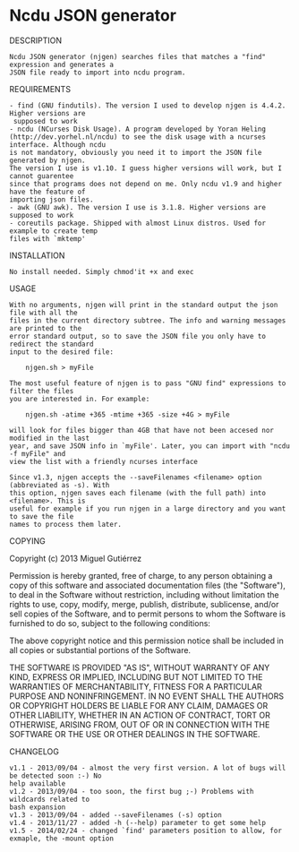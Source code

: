 Ncdu JSON generator
==================================

DESCRIPTION

	Ncdu JSON generator (njgen) searches files that matches a "find" expression and generates a 
	JSON file ready to import into ncdu program.


REQUIREMENTS

	- find (GNU findutils). The version I used to develop njgen is 4.4.2. Higher versions are
	 supposed to work
	- ncdu (NCurses Disk Usage). A program developed by Yoran Heling 
	(http://dev.yorhel.nl/ncdu) to see the disk usage with a ncurses interface. Although ncdu 
	is not mandatory, obviously you need it to import the JSON file generated by njgen. 
	The version I use is v1.10. I guess higher versions will work, but I cannot guarentee 
	since that programs does not depend on me. Only ncdu v1.9 and higher have the feature of 
	importing json files.
	- awk (GNU awk). The version I use is 3.1.8. Higher versions are supposed to work
	- coreutils package. Shipped with almost Linux distros. Used for example to create temp 
	files with `mktemp'


INSTALLATION

	No install needed. Simply chmod'it +x and exec


USAGE
	
	With no arguments, njgen will print in the standard output the json file with all the 
	files in the current directory subtree. The info and warning messages are printed to the 
	error standard output, so to save the JSON file you only have to redirect the standard 
	input to the desired file:

		njgen.sh > myFile

	The most useful feature of njgen is to pass "GNU find" expressions to filter the files 
	you are interested in. For example:

		njgen.sh -atime +365 -mtime +365 -size +4G > myFile

	will look for files bigger than 4GB that have not been accesed nor modified in the last 
	year, and save JSON info in `myFile'. Later, you can import with "ncdu -f myFile" and 
	view the list with a friendly ncurses interface

	Since v1.3, njgen accepts the --saveFilenames <filename> option (abbreviated as -s). With 
	this option, njgen saves each filename (with the full path) into <filename>. This is 
	useful for example if you run njgen in a large directory and you want to save the file 
	names to process them later.


COPYING

  Copyright (c) 2013 Miguel Gutiérrez

  Permission is hereby granted, free of charge, to any person obtaining
  a copy of this software and associated documentation files (the
  "Software"), to deal in the Software without restriction, including
  without limitation the rights to use, copy, modify, merge, publish,
  distribute, sublicense, and/or sell copies of the Software, and to
  permit persons to whom the Software is furnished to do so, subject to
  the following conditions:

  The above copyright notice and this permission notice shall be included
  in all copies or substantial portions of the Software.

  THE SOFTWARE IS PROVIDED "AS IS", WITHOUT WARRANTY OF ANY KIND,
  EXPRESS OR IMPLIED, INCLUDING BUT NOT LIMITED TO THE WARRANTIES OF
  MERCHANTABILITY, FITNESS FOR A PARTICULAR PURPOSE AND NONINFRINGEMENT.
  IN NO EVENT SHALL THE AUTHORS OR COPYRIGHT HOLDERS BE LIABLE FOR ANY
  CLAIM, DAMAGES OR OTHER LIABILITY, WHETHER IN AN ACTION OF CONTRACT,
  TORT OR OTHERWISE, ARISING FROM, OUT OF OR IN CONNECTION WITH THE
  SOFTWARE OR THE USE OR OTHER DEALINGS IN THE SOFTWARE.


CHANGELOG

	v1.1 - 2013/09/04 - almost the very first version. A lot of bugs will be detected soon :-) No 
	help available
	v1.2 - 2013/09/04 - too soon, the first bug ;-) Problems with wildcards related to 
	bash expansion
	v1.3 - 2013/09/04 - added --saveFilenames (-s) option
	v1.4 - 2013/11/27 - added -h (--help) parameter to get some help
	v1.5 - 2014/02/24 - changed `find' parameters position to allow, for exmaple, the -mount option
